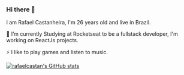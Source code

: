 ### Hi there 👋

I am Rafael Castanheira, I'm 26 years old and live in Brazil.

🌱 I’m currently Studying at Rocketseat to be a fullstack developer, I'm working on ReactJs projects.

⚡ I like to play games and listen to music.

[![rafaelcastan's GitHub stats](https://github-readme-stats.vercel.app/api?username=rafaelcastan&hide=contribs,prs,issues&show_icons=true&theme=dark)](https://github.com/anuraghazra/github-readme-stats)
<!--
**rafaelcastan/rafaelcastan** is a ✨ _special_ ✨ repository because its `README.md` (this file) appears on your GitHub profile.

Here are some ideas to get you started:

- 🔭 I’m currently working on ...
- 🌱 I’m currently learning ...
- 👯 I’m looking to collaborate on ...
- 🤔 I’m looking for help with ...
- 💬 Ask me about ...
- 📫 How to reach me: ...
- 😄 Pronouns: ...
- ⚡ Fun fact: ...
-->
